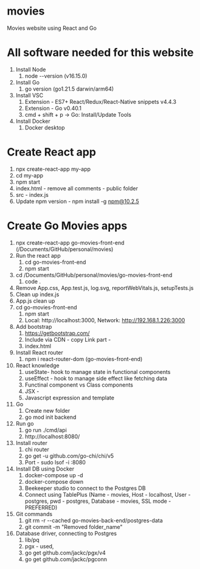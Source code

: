 # movies
Movies website using React and Go

# All software needed for this website
1. Install Node
    1. node --version (v16.15.0)
2. Install Go
    1. go version (go1.21.5 darwin/arm64)
3. Install VSC
    1. Extension - ES7+ React/Redux/React-Native snippets v4.4.3
    2. Extension - Go v0.40.1
    3. cmd + shift + p -> Go: Install/Update Tools
4. Install Docker
    1. Docker desktop

# Create React app
1. npx create-react-app my-app
2. cd my-app
3. npm start
4. index.html - remove all comments - public folder
5. src - index.js
6. Update npm version - npm install -g npm@10.2.5

# Create Go Movies apps
1. npx create-react-app go-movies-front-end (/Documents/GitHub/personal/movies)
2. Run the react app
    1. cd go-movies-front-end
    2. npm start
3. cd /Documents/GitHub/personal/movies/go-movies-front-end
    1. code .
4. Remove App.css, App.test.js, log.svg, reportWebVitals.js, setupTests.js
5. Clean up index.js
6. App.js clean up
7. cd go-movies-front-end
    1. npm start
    2. Local: http://localhost:3000, Network: http://192.168.1.226:3000
8. Add bootstrap
    1. https://getbootstrap.com/
    2. Include via CDN - copy Link part - <link href="https://cdn.jsdelivr.net/npm/bootstrap@5.3.2/dist/css/bootstrap.min.css" rel="stylesheet" integrity="sha384-T3c6CoIi6uLrA9TneNEoa7RxnatzjcDSCmG1MXxSR1GAsXEV/Dwwykc2MPK8M2HN" crossorigin="anonymous">
    3. index.html
9. Install React router
    1. npm i react-router-dom (go-movies-front-end)
10. React knowledge
    1. useState- hook to manage state in functional components
    2. useEffect - hook to manage side effect like fetching data
    3. Functinal component vs Class components 
    4. JSX - 
    5. Javascript expression and template
11. Go 
    1. Create new folder
    2. go mod init backend
12. Run go 
    1. go run ./cmd/api
    2. http://localhost:8080/
13. Install router
    1. chi router
    2. go get -u github.com/go-chi/chi/v5
    3. Port - sudo lsof -i :8080
14. Install DB using Docker
    1. docker-compose up -d
    2. docker-compose down
    3. Beekeeper studio to connect to the Postgres DB
    4. Connect using TablePlus (Name - movies, Host - localhost, User - postgres, pwd - postgres, Database - movies, SSL mode - PREFERRED)
15. Git commands
    1. git rm -r --cached go-movies-back-end/postgres-data
    2. git commit -m "Removed folder_name"    
16. Database driver, connecting to Postgres
    1. lib/pq
    2. pgx - used, 
    3. go get github.com/jackc/pgx/v4
    4. go get github.com/jackc/pgconn
